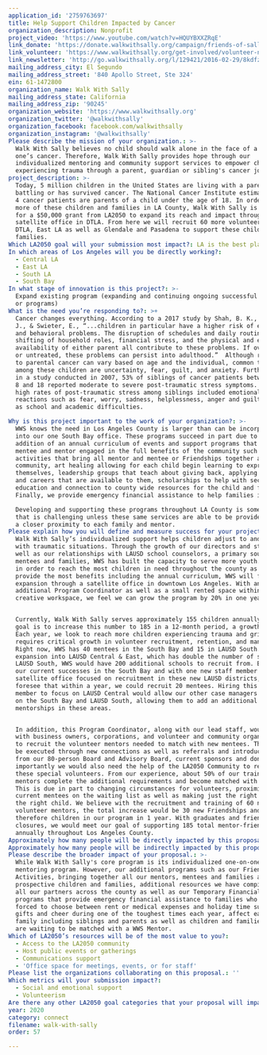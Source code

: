 ```yaml
---
application_id: '2759763697'
title: Help Support Children Impacted by Cancer
organization_description: Nonprofit
project_video: 'https://www.youtube.com/watch?v=HQUYBXXZRqE'
link_donate: 'https://donate.walkwithsally.org/campaign/friends-of-sally/c102536'
link_volunteer: 'https://www.walkwithsally.org/get-involved/volunteer-now/'
link_newsletter: 'http://go.walkwithsally.org/l/129421/2016-02-29/8kdfz'
mailing_address_city: El Segundo
mailing_address_street: '840 Apollo Street, Ste 324'
ein: 61-1472800
organization_name: Walk With Sally
mailing_address_state: California
mailing_address_zip: '90245'
organization_website: 'https://www.walkwithsally.org'
organization_twitter: '@walkwithsally'
organization_facebook: facebook.com/walkwithsally
organization_instagram: '@walkwithsally'
Please describe the mission of your organization.: >-
  Walk With Sally believes no child should walk alone in the face of a loved
  one’s cancer. Therefore, Walk With Sally provides hope through our
  individualized mentoring and community support services to empower children
  experiencing trauma through a parent, guardian or sibling's cancer journey.
project_description: >-
  Today, 5 million children in the United States are living with a parent who is
  battling or has survived cancer. The National Cancer Institute estimates 1 in
  4 cancer patients are parents of a child under the age of 18. In order to help
  more of these children and families in LA County, Walk With Sally is asking
  for a $50,000 grant from LA2050 to expand its reach and impact through a
  satellite office in DTLA. From here we will recruit 60 more volunteers from
  DTLA, East LA as well as Glendale and Pasadena to support these children and
  families. 
Which LA2050 goal will your submission most impact?: LA is the best place to CONNECT
In which areas of Los Angeles will you be directly working?:
  - Central LA
  - East LA
  - South LA
  - South Bay
In what stage of innovation is this project?: >-
  Expand existing program (expanding and continuing ongoing successful projects
  or programs)
What is the need you’re responding to?: >+
  Cancer changes everything. According to a 2017 study by Shah, B. K., Armaly,
  J., & Swieter, E., “...children in particular have a higher risk of emotional
  and behavioral problems. The disruption of schedules and daily routine,
  shifting of household roles, financial stress, and the physical and emotional
  availability of either parent all contribute to these problems. If overlooked
  or untreated, these problems can persist into adulthood.”  Although responses
  to parental cancer can vary based on age and the individual, common themes
  among these children are uncertainty, fear, guilt, and anxiety. Furthermore,
  in a study conducted in 2007, 53% of siblings of cancer patients between ages
  8 and 18 reported moderate to severe post-traumatic stress symptoms. These
  high rates of post-traumatic stress among siblings included emotional
  reactions such as fear, worry, sadness, helplessness, anger and guilt, as well
  as school and academic difficulties.

Why is this project important to the work of your organization?: >-
  WWS knows the need in Los Angeles County is larger than can be incorporated
  into our one South Bay office. These programs succeed in part due to the
  addition of an annual curriculum of events and support programs that keep both
  mentee and mentor engaged in the full benefits of the community such as
  activities that bring all mentor and mentee or Friendships together as
  community, art healing allowing for each child begin learning to express
  themselves, leadership groups that teach about giving back, applying for jobs
  and careers that are available to them, scholarships to help with secondary
  education and connection to county wide resources for the child and family.
  Finally, we provide emergency financial assistance to help families in crisis.

  Developing and supporting these programs throughout LA County is something
  that is challenging unless these same services are able to be provided within
  a closer proximity to each family and mentor. 
Please explain how you will define and measure success for your project.: >-
  Walk With Sally’s individualized support helps children adjust to and cope
  with traumatic situations. Through the growth of our directors and staff as
  well as our relationships with LAUSD school counselors, a primary source of
  mentees and families, WWS has built the capacity to serve more youth. However,
  in order to reach the most children in need throughout the county as well as
  provide the most benefits including the annual curriculum, WWS will focus on
  expansion through a satellite office in downtown Los Angeles. With an
  additional Program Coordinator as well as a small rented space within a
  creative workspace, we feel we can grow the program by 20% in one year. 


  Currently, Walk With Sally serves approximately 155 children annually. Our
  goal is to increase this number to 185 in a 12-month period, a growth of 20%.
  Each year, we look to reach more children experiencing trauma and grief, which
  requires critical growth in volunteer recruitment, retention, and management.
  Right now, WWS has 40 mentees in the South Bay and 15 in LAUSD South. With
  expansion into LAUSD Central & East, which has double the number of schools as
  LAUSD South, WWS would have 200 additional schools to recruit from. Based on
  our current successes in the South Bay and with one new staff member at a
  satellite office focused on recruitment in these new LAUSD districts, we
  foresee that within a year, we could recruit 20 mentees. Hiring this new staff
  member to focus on LAUSD Central would allow our other case managers to focus
  on the South Bay and LAUSD South, allowing them to add an additional 10
  mentorships in these areas. 


  In addition, this Program Coordinator, along with our lead staff, would meet
  with business owners, corporations, and volunteer and community organizations
  to recruit the volunteer mentors needed to match with new mentees. This would
  be executed through new connections as well as referrals and introductions
  from our 80-person Board and Advisory Board, current sponsors and donors. Most
  importantly we would also need the help of the LA2050 Community to recruit
  these special volunteers. From our experience, about 50% of our trained
  mentors complete the additional requirements and become matched with a mentee.
  This is due in part to changing circumstances for volunteers, proximity of
  current mentees on the waiting list as well as making just the right match to
  the right child. We believe with the recruitment and training of 60 new
  volunteer mentors, the total increase would be 30 new Friendships and
  therefore children in our program in 1 year. With graduates and friendship
  closures, we would meet our goal of supporting 185 total mentor-friendships
  annually throughout Los Angeles County.
Approximately how many people will be directly impacted by this proposal?: '60'
Approximately how many people will be indirectly impacted by this proposal?: '90'
Please describe the broader impact of your proposal.: >-
  While Walk With Sally's core program is its individualized one-on-one
  mentoring program. However, our additional programs such as our Friendship
  Activities, bringing together all our mentors, mentees and families as well as
  prospective children and families, additional resources we have compiled from
  all our partners across the county as well as our Temporary Financial Support
  programs that provide emergency financial assistance to families who are
  forced to choose between rent or medical expenses and holiday time support of
  gifts and cheer during one of the toughest times each year, affect each entire
  family including siblings and parents as well as children and families that
  are waiting to be matched with a WWS Mentor.
Which of LA2050’s resources will be of the most value to you?:
  - Access to the LA2050 community
  - Host public events or gatherings
  - Communications support
  - 'Office space for meetings, events, or for staff'
Please list the organizations collaborating on this proposal.: ''
Which metrics will your submission impact?:
  - Social and emotional support
  - Volunteerism
Are there any other LA2050 goal categories that your proposal will impact?: []
year: 2020
category: connect
filename: walk-with-sally
order: 57

---
```

